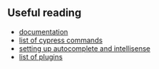 ## Useful reading
* [documentation](https://docs.cypress.io)
* [list of cypress commands](https://docs.cypress.io/api/api/table-of-contents.html)
* [setting up autocomplete and intellisense](https://docs.cypress.io/guides/tooling/intelligent-code-completion.html#Writing-Tests)
* [list of plugins](https://docs.cypress.io/plugins/)